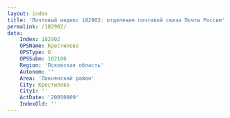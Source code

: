 ```yaml
---
layout: index
title: 'Почтовый индекс 182902: отделение почтовой связи Почты России'
permalink: /182902/
data:
    Index: 182902
    OPSName: Крестилово
    OPSType: О
    OPSSubm: 182100
    Region: 'Псковская область'
    Autonom: ''
    Area: 'Локнянский район'
    City: Крестилово
    City1: ''
    ActDate: '20050909'
    IndexOld: ''
---
```

